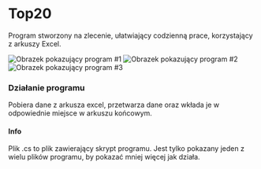 # Top20
Program stworzony na zlecenie, ułatwiający codzienną prace, korzystający z arkuszy Excel.

![Obrazek pokazujący program #1](https://imgur.com/a/Woi4vVW)
![Obrazek pokazujący program #2](https://imgur.com/a/6zfYH2f)
![Obrazek pokazujący program #3](https://imgur.com/a/k1xwzDp)

### Działanie programu
Pobiera dane z arkusza excel, przetwarza dane oraz wkłada je w odpowiednie miejsce w arkuszu końcowym.


#### Info
Plik .cs to plik zawierający skrypt programu.
Jest tylko pokazany jeden z wielu plików programu, by pokazać mniej więcej jak działa.
